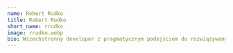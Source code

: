 ```yaml
---
name: Robert Rudko
title: Robert Rudko
short_name: rrudko
image: rrudko.webp
bio: Wszechstronny developer z pragmatycznym podejściem do rozwiązywanych problemów. Pasjonat dobrego masła i black metalu.
---
```

